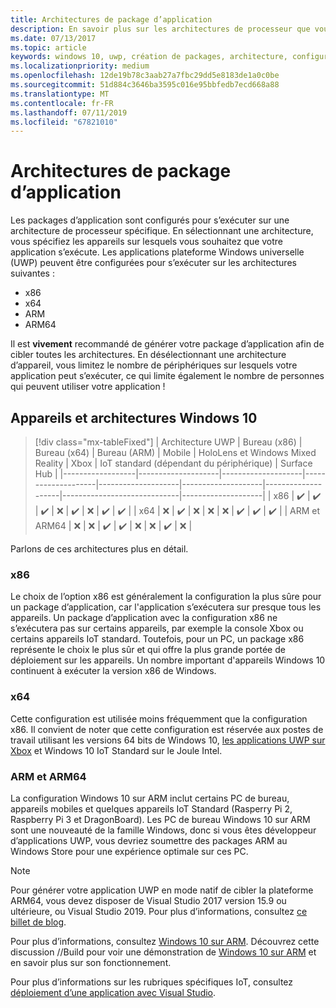 ```yaml
---
title: Architectures de package d’application
description: En savoir plus sur les architectures de processeur que vous devez utiliser lorsque vous générez votre package d’application UWP.
ms.date: 07/13/2017
ms.topic: article
keywords: windows 10, uwp, création de packages, architecture, configuration de package
ms.localizationpriority: medium
ms.openlocfilehash: 12de19b78c3aab27a7fbc29dd5e8183de1a0c0be
ms.sourcegitcommit: 51d884c3646ba3595c016e95bbfedb7ecd668a88
ms.translationtype: MT
ms.contentlocale: fr-FR
ms.lasthandoff: 07/11/2019
ms.locfileid: "67821010"
---
```

# <a name="app-package-architectures"></a>Architectures de package d’application

Les packages d’application sont configurés pour s’exécuter sur une architecture de processeur spécifique. En sélectionnant une architecture, vous spécifiez les appareils sur lesquels vous souhaitez que votre application s’exécute. Les applications plateforme Windows universelle (UWP) peuvent être configurées pour s’exécuter sur les architectures suivantes :
- x86
- x64
- ARM
- ARM64

Il est **vivement** recommandé de générer votre package d’application afin de cibler toutes les architectures. En désélectionnant une architecture d’appareil, vous limitez le nombre de périphériques sur lesquels votre application peut s’exécuter, ce qui limite également le nombre de personnes qui peuvent utiliser votre application !

## <a name="windows-10-devices-and-architectures"></a>Appareils et architectures Windows 10

> [!div class="mx-tableFixed"]
| Architecture UWP | Bureau (x86)      | Bureau (x64)      | Bureau (ARM)      | Mobile             | HoloLens et Windows Mixed Reality           | Xbox               | IoT standard (dépendant du périphérique) | Surface Hub        |
|------------------|--------------------|--------------------|--------------------|--------------------|--------------------|--------------------|-----------------------------|--------------------|
| x86              | :heavy_check_mark: | :heavy_check_mark: | :heavy_check_mark: | :x:                | :heavy_check_mark: | :x:                | :heavy_check_mark:          | :heavy_check_mark: |
| x64              | :x:                | :heavy_check_mark: | :x:                | :x:                | :x:                | :heavy_check_mark: | :heavy_check_mark:          | :heavy_check_mark: |
| ARM et ARM64              | :x:                | :x:                | :heavy_check_mark: | :heavy_check_mark: | :x:                | :x:                | :heavy_check_mark:          | :x:                |


Parlons de ces architectures plus en détail.

### <a name="x86"></a>x86
Le choix de l’option x86 est généralement la configuration la plus sûre pour un package d’application, car l'application s’exécutera sur presque tous les appareils. Un package d’application avec la configuration x86 ne s’exécutera pas sur certains appareils, par exemple la console Xbox ou certains appareils IoT standard. Toutefois, pour un PC, un package x86 représente le choix le plus sûr et qui offre la plus grande portée de déploiement sur les appareils. Un nombre important d'appareils Windows 10 continuent à exécuter la version x86 de Windows.

### <a name="x64"></a>x64
Cette configuration est utilisée moins fréquemment que la configuration x86. Il convient de noter que cette configuration est réservée aux postes de travail utilisant les versions 64 bits de Windows 10, [les applications UWP sur Xbox](https://docs.microsoft.com/windows/uwp/xbox-apps/system-resource-allocation) et Windows 10 IoT Standard sur le Joule Intel.

### <a name="arm-and-arm64"></a>ARM et ARM64
La configuration Windows 10 sur ARM inclut certains PC de bureau, appareils mobiles et quelques appareils IoT Standard (Rasperry Pi 2, Raspberry Pi 3 et DragonBoard). Les PC de bureau Windows 10 sur ARM sont une nouveauté de la famille Windows, donc si vous êtes développeur d’applications UWP, vous devriez soumettre des packages ARM au Windows Store pour une expérience optimale sur ces PC.

>[!NOTE]
> Pour générer votre application UWP en mode natif de cibler la plateforme ARM64, vous devez disposer de Visual Studio 2017 version 15.9 ou ultérieure, ou Visual Studio 2019. Pour plus d’informations, consultez [ce billet de blog](https://blogs.windows.com/buildingapps/2018/11/15/official-support-for-windows-10-on-arm-development).


Pour plus d’informations, consultez [Windows 10 sur ARM](../porting/apps-on-arm.md). Découvrez cette discussion //Build pour voir une démonstration de [Windows 10 sur ARM](https://channel9.msdn.com/Events/Build/2017/P4171) et en savoir plus sur son fonctionnement.

Pour plus d’informations sur les rubriques spécifiques IoT, consultez [déploiement d’une application avec Visual Studio](https://developer.microsoft.com/windows/iot/Docs/AppDeployment).
